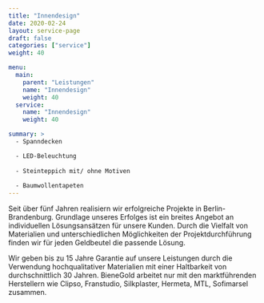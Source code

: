 ```yaml
---
title: "Innendesign"
date: 2020-02-24
layout: service-page
draft: false
categories: ["service"]
weight: 40

menu:
  main:
    parent: "Leistungen"
    name: "Innendesign"
    weight: 40
  service:
    name: "Innendesign"
    weight: 40

summary: >
  - Spanndecken

  - LED-Beleuchtung
  
  - Steinteppich mit/ ohne Motiven
  
  - Baumwollentapeten
---
```


Seit über fünf Jahren realisiern wir erfolgreiche Projekte in Berlin-Brandenburg. Grundlage unseres Erfolges ist ein breites Angebot an individuellen Lösungsansätzen für unsere Kunden. Durch die Vielfalt von Materialien und unterschiedlichen Möglichkeiten der Projektdurchführung finden wir für jeden Geldbeutel die passende Lösung.

Wir geben bis zu 15 Jahre Garantie auf unsere Leistungen durch die Verwendung hochqualitativer Materialien mit einer Haltbarkeit von durchschnittlich 30 Jahren. BieneGold arbeitet nur mit den marktführenden Herstellern wie Clipso, Franstudio, Silkplaster, Hermeta, MTL, Sofimarsel zusammen.
